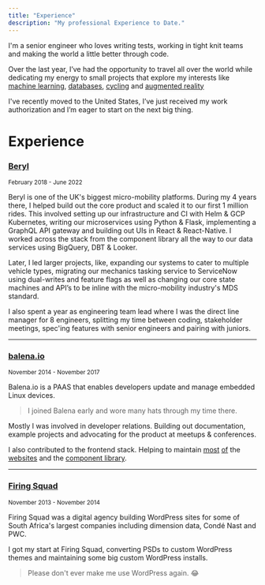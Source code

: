```yaml
---
title: "Experience"
description: "My professional Experience to Date."
---
```



I'm a senior engineer who loves writing tests, working in tight knit teams and making the world a little better through code.

Over the last year, I’ve had the opportunity to travel all over the world while dedicating my energy to small projects that explore my interests like [machine learning](https://craigmulligan.com/posts/crowdfactor/), [databases](https://github.com/craigmulligan/toysql), [cycling](https://github.com/RespectableThieves/hypecycle) and [augmented reality](https://craigmulligan.com/posts/brainfuckar)

I've recently moved to the United States, I’ve just received my work authorization and I’m eager to start on the next big thing.

# Experience

### [Beryl](https://beryl.cc) 

<small>February 2018 - June 2022</small>


Beryl is one of the UK's biggest micro-mobility platforms. During my 4 years there, I helped build out the core product and scaled it to our first 1 million rides. This involved setting up our infrastructure and CI with Helm & GCP Kubernetes, writing our microservices using Python & Flask, implementing a GraphQL API gateway and building out UIs in React & React-Native. I worked across the stack from the component library all the way to our data services using BigQuery, DBT & Looker.

Later, I led larger projects, like, expanding our systems to cater to multiple vehicle types, migrating our mechanics tasking service to ServiceNow using dual-writes and feature flags as well as changing our core state machines and API’s to be inline with the micro-mobility industry's MDS standard.

I also spent a year as engineering team lead where I was the direct line manager for 8 engineers, splitting my time between coding, stakeholder meetings, spec'ing features with senior engineers and pairing with juniors.

<hr/>

### [balena.io](https://balena.io) 

<small>November 2014 - November 2017</small>

Balena.io is a PAAS that enables developers update and manage embedded Linux devices.

> I joined Balena early and wore many hats through my time there.

Mostly I was involved in developer relations. Building out documentation, example projects and advocating for the product at meetups & conferences.

I also contributed to the frontend stack. Helping to maintain [most](https://etcher.io/) [of](https://balenaos.io/) the [websites](https://www.balena.io/) and the [component library](https://github.com/balena-io-modules/rendition).

<hr/>

### [Firing Squad](http://firingsquad.co.za/)

<small>November 2013 -  November 2014</small>

Firing Squad was a digital agency building WordPress sites for some of South Africa's largest companies including dimension data, Condé Nast and PWC.

I got my start at Firing Squad, converting PSDs to custom WordPress themes and maintaining some big custom WordPress installs.

> Please don't ever make me use WordPress again. 😂
